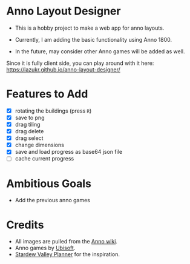 # Anno Layout Designer

- This is a hobby project to make a web app for anno layouts.

- Currently, I am adding the basic functionality using Anno 1800.

- In the future, may consider other Anno games will be added as well.

Since it is fully client side, you can play around with it here:
https://lazukr.github.io/anno-layout-designer/

# Features to Add
- [x] rotating the buildings (press `R`)
- [x] save to png
- [x] drag tiling
- [x] drag delete
- [x] drag select
- [x] change dimensions
- [x] save and load progress as base64 json file
- [ ] cache current progress

# Ambitious Goals
- Add the previous anno games
# Credits
- All images are pulled from the [Anno wiki](https://anno1800.fandom.com/wiki/Buildings).
- Anno games by [Ubisoft](https://www.ubisoft.com/).
- [Stardew Valley Planner](https://github.com/hpeinar/stardewplanner) for the inspiration.